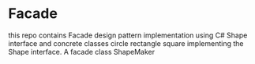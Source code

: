 # Facade
this repo contains Facade design pattern implementation using C#
Shape interface and concrete classes circle rectangle square implementing the Shape interface. A facade class ShapeMaker

